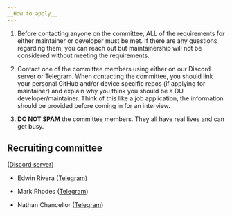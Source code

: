 ```yaml
---
__How to apply__
---
```


1. Before contacting anyone on the committee, ALL of the requirements for either maintainer or developer must be met. If there are any questions regarding them, you can reach out but maintainership will not be considered without meeting the requirements.

2. Contact one of the committee members using either on our Discord server or Telegram. When contacting the committee, you should link your personal GitHub and/or device specific repos (if applying for maintainer) and explain why you think you should be a DU developer/maintainer. Think of this like a job application, the information should be provided before coming in for an interview.

3. __DO NOT SPAM__ the committee members. They all have real lives and can get busy.


## Recruiting committee ##

([Discord server](https://discord.gg/XYuNuxY))

- Edwin Rivera ([Telegram](https://t.me/spaceman860))

- Mark Rhodes ([Telegram](https://t.me/Moepda))

- Nathan Chancellor ([Telegram](https://t.me/nathanchance))
